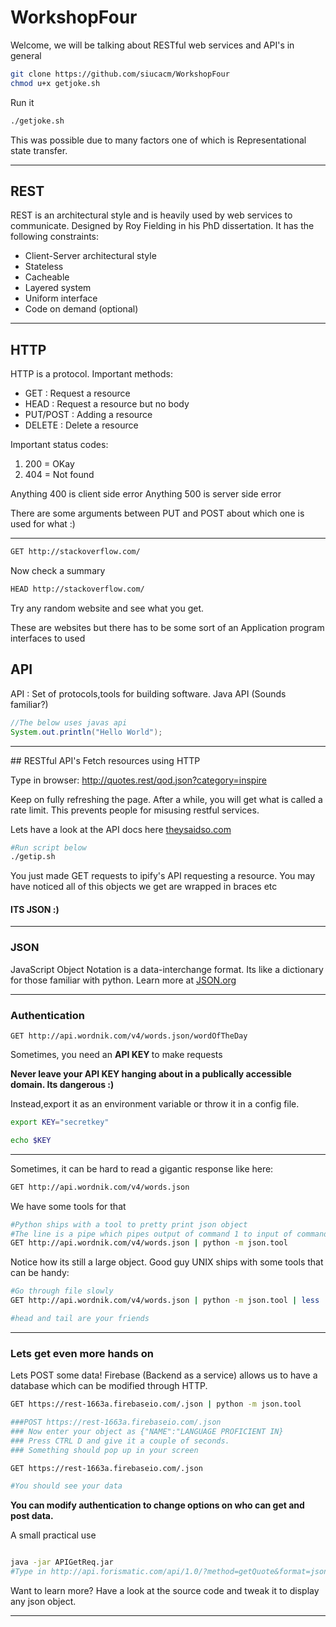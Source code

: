 # WorkshopFour
Welcome, we will be talking about RESTful web services and API's in general

```bash
git clone https://github.com/siucacm/WorkshopFour
chmod u+x getjoke.sh
```

Run it

```bash
./getjoke.sh
```

This was possible due to many factors one of which is Representational state transfer.

<hr>

## REST 
REST is an architectural style and is heavily used by web services to communicate.
Designed by Roy Fielding in his PhD dissertation.
It has the following constraints:
* Client-Server architectural style
* Stateless
* Cacheable
* Layered system
* Uniform interface
* Code on demand (optional)

<hr>

## HTTP
HTTP is a protocol.
Important methods:
* GET : Request a resource
* HEAD : Request a resource but no body
* PUT/POST : Adding a resource
* DELETE : Delete a resource

Important status codes:

1. 200 = OKay
2. 404 = Not found

Anything 400 is client side error
Anything 500 is server side error

There are some arguments between PUT and POST about which one is used for what :)

<hr>

```bash
GET http://stackoverflow.com/

```

Now check a summary

```bash
HEAD http://stackoverflow.com/
```

Try any random website and see what you get.


These are websites but there has to be some sort of an Application program interfaces to used

## API
API : Set of protocols,tools for building software. Java API (Sounds familiar?)

```java
//The below uses javas api
System.out.println("Hello World");
```

<hr>
## RESTful API's
Fetch resources using HTTP

Type in browser:
http://quotes.rest/qod.json?category=inspire

Keep on fully refreshing the page.
After a while, you will get what is called a rate limit.
This prevents people for misusing restful services.

Lets have a look at the API docs here [theysaidso.com](https://theysaidso.com/api/#qod)


```bash
#Run script below
./getip.sh
```

You just made GET requests to ipify's API requesting a resource.
You may have noticed all of this objects we get are wrapped in braces etc


#### ITS JSON :)

<hr>

### JSON
JavaScript Object Notation is a data-interchange format.
Its like a dictionary for those familiar with python.
Learn more at [JSON.org](http://www.json.org/)

<hr>

### Authentication
```
GET http://api.wordnik.com/v4/words.json/wordOfTheDay
```

Sometimes, you need an <b> API KEY </b> to make requests

<b> Never leave your API KEY hanging about in a publically accessible domain. Its dangerous :) </b>

Instead,export it as an environment variable or throw it in a config file.

```bash
export KEY="secretkey"

echo $KEY
```

<hr>

Sometimes, it can be hard to read a gigantic response like here:

```bash
GET http://api.wordnik.com/v4/words.json
```

We have some tools for that

```bash
#Python ships with a tool to pretty print json object
#The line is a pipe which pipes output of command 1 to input of command 2
GET http://api.wordnik.com/v4/words.json | python -m json.tool
```

Notice how its still a large object.
Good guy UNIX ships with some tools that can be handy:

```bash
#Go through file slowly
GET http://api.wordnik.com/v4/words.json | python -m json.tool | less 

#head and tail are your friends
```

<hr>

### Lets get even more hands on

Lets POST some data!
Firebase (Backend as a service) allows us to have a database which can be modified through HTTP.

```bash
GET https://rest-1663a.firebaseio.com/.json | python -m json.tool

###POST https://rest-1663a.firebaseio.com/.json
### Now enter your object as {"NAME":"LANGUAGE PROFICIENT IN}
### Press CTRL D and give it a couple of seconds.
### Something should pop up in your screen

GET https://rest-1663a.firebaseio.com/.json

#You should see your data

```
<b>You can modify authentication to change options on who can get and post data. </b>

A small practical use
```bash

java -jar APIGetReq.jar
#Type in http://api.forismatic.com/api/1.0/?method=getQuote&format=json&lang=en

```

Want to learn more? Have a look at the source code and tweak it to display any json object.

<hr>
